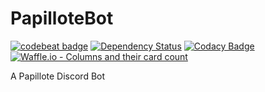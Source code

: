 # PapilloteBot

[![codebeat badge](https://codebeat.co/badges/784b7f8d-d9a4-45fb-84dc-cd1514374106)](https://codebeat.co/projects/github-com-arthurbambou-papillotebot-heroku) [![Dependency Status](https://gemnasium.com/badges/github.com/arthurbambou/PapilloteBot.svg)](https://gemnasium.com/github.com/arthurbambou/PapilloteBot) [![Codacy Badge](https://api.codacy.com/project/badge/Grade/f2bd688bcf1443ddba006076f0e4a13c)](https://www.codacy.com/app/arthurbambou/PapilloteBot?utm_source=github.com&amp;utm_medium=referral&amp;utm_content=arthurbambou/PapilloteBot&amp;utm_campaign=Badge_Grade) [![Waffle.io - Columns and their card count](https://badge.waffle.io/arthurbambou/PapilloteBot.svg?columns=all)](https://waffle.io/arthurbambou/PapilloteBot)

A Papillote Discord Bot
